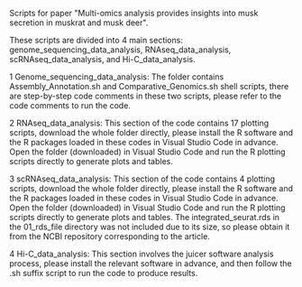 Scripts for paper "Multi-omics analysis provides insights into musk secretion in muskrat and musk deer".

These scripts are divided into 4 main sections: genome_sequencing_data_analysis, RNAseq_data_analysis, scRNAseq_data_analysis, and Hi-C_data_analysis.

1 Genome_sequencing_data_analysis:
The folder contains Assembly_Annotation.sh and Comparative_Genomics.sh shell scripts, there are step-by-step code comments in these two scripts, please refer to the code comments to run the code.

2 RNAseq_data_analysis:
This section of the code contains 17 plotting scripts, download the whole folder directly, please install the R software and the R packages loaded in these codes in Visual Studio Code in advance. Open the folder (downloaded) in Visual Studio Code and run the R plotting scripts directly to generate plots and tables.

3 scRNAseq_data_analysis:
This section of the code contains 4 plotting scripts, download the whole folder directly, please install the R software and the R packages loaded in these codes in Visual Studio Code in advance. Open the folder (downloaded) in Visual Studio Code and run the R plotting scripts directly to generate plots and tables. The integrated_seurat.rds in the 01_rds_file directory was not included due to its size, so please obtain it from the NCBI repository corresponding to the article.

4 Hi-C_data_analysis:
This section involves the juicer software analysis process, please install the relevant software in advance, and then follow the .sh suffix script to run the code to produce results.
